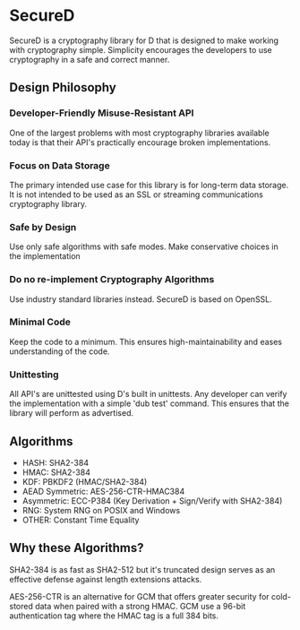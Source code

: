 # SecureD

SecureD is a cryptography library for D that is designed to make working with cryptography simple. Simplicity encourages the developers to use cryptography in a safe and correct manner.

## Design Philosophy

### Developer-Friendly Misuse-Resistant API
One of the largest problems with most cryptography libraries available today is that their API's practically encourage broken implementations.

### Focus on Data Storage
The primary intended use case for this library is for long-term data storage. It is not intended to be used as an SSL or streaming communications cryptography library.

### Safe by Design
Use only safe algorithms with safe modes. Make conservative choices in the implementation

### Do no re-implement Cryptography Algorithms
Use industry standard libraries instead. SecureD is based on OpenSSL.

### Minimal Code
Keep the code to a minimum. This ensures high-maintainability and eases understanding of the code.

### Unittesting
All API's are unittested using D's built in unittests. Any developer can verify the implementation with a simple 'dub test' command. This ensures that the library will perform as advertised.

## Algorithms

- HASH:				SHA2-384
- HMAC:				SHA2-384
- KDF:				PBKDF2 (HMAC/SHA2-384)
- AEAD Symmetric: 	AES-256-CTR-HMAC384
- Asymmetric:		ECC-P384 (Key Derivation + Sign/Verify with SHA2-384)
- RNG: 				System RNG on POSIX and Windows
- OTHER: 			Constant Time Equality

## Why these Algorithms?

SHA2-384 is as fast as SHA2-512 but it's truncated design serves as an effective defense against length extensions attacks.

AES-256-CTR is an alternative for GCM that offers greater security for cold-stored data when paired with a strong HMAC. GCM use a 96-bit authentication tag where the HMAC tag is a full 384 bits.
